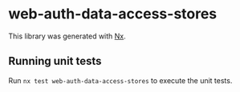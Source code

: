 # web-auth-data-access-stores

This library was generated with [Nx](https://nx.dev).

## Running unit tests

Run `nx test web-auth-data-access-stores` to execute the unit tests.

